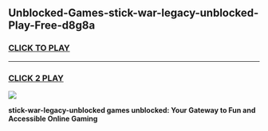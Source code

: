 
## Unblocked-Games-stick-war-legacy-unblocked-Play-Free-d8g8a
<h3>
<a href="https://premium76.site?title=stick-war-legacy-unblocked&ref=23A">CLICK TO PLAY</a></h3>
<hr>

<h3>
<a href="https://premium76.site?title=stick-war-legacy-unblocked&ref=23A">CLICK 2 PLAY</a>
  
</h3>

<a href="https://premium76.site?title=stick-war-legacy-unblocked&ref=23A"><img src="https://clearcache.store/games.png"></a>


**stick-war-legacy-unblocked games unblocked: Your Gateway to Fun and Accessible Online Gaming**
